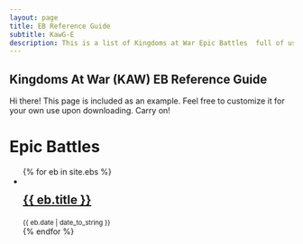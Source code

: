 ```yaml
---
layout: page
title: EB Reference Guide
subtitle: KawG-E
description: This is a list of Kingdoms at War Epic Battles  full of usefule tips and instructions on how to beat them.
---
```

## Kingdoms At War (KAW) EB Reference Guide

<p class="message">
    Hi there! This page is included as an example. Feel free to customize it for your own use upon downloading. Carry on!
</p>

<div class="related">
    <h1>Epic Battles</h1>
    <ul class="related-posts">
        {% for eb in site.ebs %}
        <li>
            <h2 style="float:left">
                <a href="{{ site.baseurl }}{{ eb.url }}">
                  {{ eb.title }}
                  </a>
            </h2>
            <br style="clear:both" />
       <small>{{ eb.date | date_to_string }}</small>
        </li>
        {% endfor %}
    </ul>
</div>
